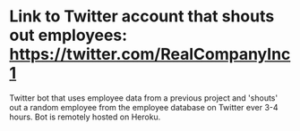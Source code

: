 # Link to Twitter account that shouts out employees: https://twitter.com/RealCompanyInc1

Twitter bot that uses employee data from a previous project and 'shouts' out a random employee from the employee database on Twitter ever 3-4 hours.
Bot is remotely hosted on Heroku.


